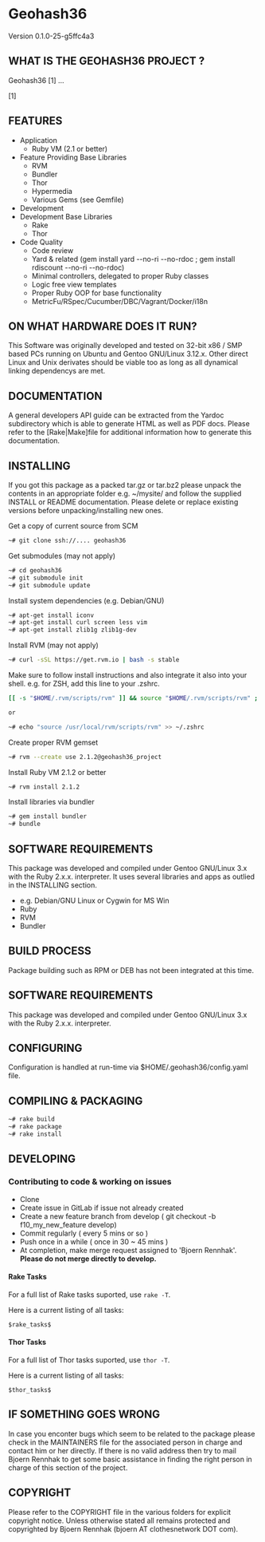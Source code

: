 # Geohash36
Version 0.1.0-25-g5ffc4a3


## WHAT IS THE GEOHASH36 PROJECT ?

Geohash36 [1] ...

[1]

## FEATURES

- Application
  - Ruby VM (2.1 or better)
- Feature Providing Base Libraries
  - RVM
  - Bundler
  - Thor
  - Hypermedia
  - Various Gems (see Gemfile)
- Development
- Development Base Libraries
  - Rake
  - Thor
- Code Quality
  - Code review
  - Yard & related  (gem install yard --no-ri --no-rdoc ; gem install rdiscount --no-ri --no-rdoc)
  - Minimal controllers, delegated to proper Ruby classes
  - Logic free view templates
  - Proper Ruby OOP for base functionality
  - MetricFu/RSpec/Cucumber/DBC/Vagrant/Docker/i18n

## ON WHAT HARDWARE DOES IT RUN?

This Software was originally developed and tested on 32-bit x86 / SMP based PCs running on
Ubuntu and Gentoo GNU/Linux 3.12.x. Other direct Linux and Unix derivates should be viable too as
long as all dynamical linking dependencys are met.


## DOCUMENTATION

A general developers API guide can be extracted from the Yardoc subdirectory which is able to
generate HTML as well as PDF docs. Please refer to the [Rake|Make]file for additional information
how to generate this documentation.


## INSTALLING

If you got this package as a packed tar.gz or tar.bz2 please unpack the contents in an appropriate
folder e.g. ~/mysite/ and follow the supplied INSTALL or README documentation. Please delete or
replace existing versions before unpacking/installing new ones.

Get a copy of current source from SCM

```sh
~# git clone ssh://.... geohash36
```

Get submodules (may not apply)

```sh
~# cd geohash36
~# git submodule init
~# git submodule update
```

Install system dependencies (e.g. Debian/GNU)

```sh
~# apt-get install iconv
~# apt-get install curl screen less vim
~# apt-get install zlib1g zlib1g-dev
```

Install RVM (may not apply)

```sh
~# curl -sSL https://get.rvm.io | bash -s stable
```

Make sure to follow install instructions and also integrate it also into your shell. e.g. for ZSH,
add this line to your .zshrc.

```sh
[[ -s "$HOME/.rvm/scripts/rvm" ]] && source "$HOME/.rvm/scripts/rvm" ;

or

~# echo "source /usr/local/rvm/scripts/rvm" >> ~/.zshrc

```

Create proper RVM gemset

```sh
~# rvm --create use 2.1.2@geohash36_project
```

Install Ruby VM 2.1.2 or better

```sh
~# rvm install 2.1.2
```

Install libraries via bundler

```sh
~# gem install bundler
~# bundle
```

## SOFTWARE REQUIREMENTS

This package was developed and compiled under Gentoo GNU/Linux 3.x with the Ruby 2.x.x.
interpreter. It uses several libraries and apps as outlied in the INSTALLING section.

 - e.g. Debian/GNU Linux or Cygwin for MS Win
 - Ruby
 - RVM
 - Bundler


## BUILD PROCESS

Package building such as RPM or DEB has not been integrated at this time.

## SOFTWARE REQUIREMENTS

This package was developed and compiled under Gentoo GNU/Linux 3.x with the Ruby 2.x.x.
interpreter.

## CONFIGURING

Configuration is handled at run-time via $HOME/.geohash36/config.yaml file.

## COMPILING & PACKAGING

```sh
~# rake build
~# rake package
~# rake install
```

## DEVELOPING

### Contributing to code & working on issues

- Clone
- Create issue in GitLab if issue not already created
- Create a new feature branch from develop ( git checkout -b f10_my_new_feature develop)
- Commit regularly ( every 5 mins or so )
- Push once in a while ( once in 30 ~ 45 mins )
- At completion, make merge request assigned to 'Bjoern Rennhak'. **Please do not merge directly to develop.**

#### Rake Tasks

For a full list of Rake tasks suported, use `rake -T`.

Here is a current listing of all tasks:


```
$rake_tasks$
```

#### Thor Tasks

For a full list of Thor tasks suported, use `thor -T`.

Here is a current listing of all tasks:


```
$thor_tasks$
```

## IF SOMETHING GOES WRONG

In case you enconter bugs which seem to be related to the package please check in
the MAINTAINERS file for the associated person in charge and contact him or her directly. If
there is no valid address then try to mail Bjoern Rennhak <bjoern AT clothesnetwork DOT com> to get
some basic assistance in finding the right person in charge of this section of the project.


## COPYRIGHT

Please refer to the COPYRIGHT file in the various folders for explicit copyright notice.  Unless
otherwise stated all remains protected and copyrighted by Bjoern Rennhak (bjoern AT clothesnetwork DOT com).
